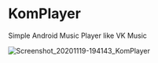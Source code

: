 # KomPlayer
Simple Android Music Player like VK Music

![Screenshot_20201119-194143_KomPlayer](https://user-images.githubusercontent.com/50167116/99681316-d06e7a80-2a9f-11eb-9f93-43d46e305b0f.jpg)
